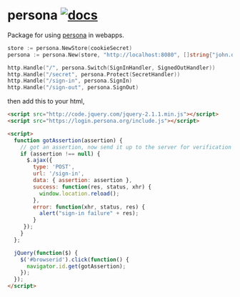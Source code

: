 # persona [![docs](http://godoc.org/github.com/hawx/persona?status.svg)](http://godoc.org/github.com/hawx/persona)

Package for using [persona][] in webapps.

``` go
store := persona.NewStore(cookieSecret)
persona := persona.New(store, "http://localhost:8080", []string{"john.doe@example.com"})

http.Handle("/", persona.Switch(SignInHandler, SignedOutHandler))
http.Handle("/secret", persona.Protect(SecretHandler))
http.Handle("/sign-in", persona.SignIn)
http.Handle("/sign-out", persona.SignOut)
```

then add this to your html,

``` html
<script src="http://code.jquery.com/jquery-2.1.1.min.js"></script>
<script src="https://login.persona.org/include.js"></script>

<script>
  function gotAssertion(assertion) {
    // got an assertion, now send it up to the server for verification
    if (assertion !== null) {
      $.ajax({
        type: 'POST',
        url: '/sign-in',
        data: { assertion: assertion },
        success: function(res, status, xhr) {
          window.location.reload();
        },
        error: function(xhr, status, res) {
          alert("sign-in failure" + res);
        }
     });
    }
  };

  jQuery(function($) {
    $('#browserid').click(function() {
      navigator.id.get(gotAssertion);
    });
  });
</script>
```

[persona]: https://login.persona.org/
